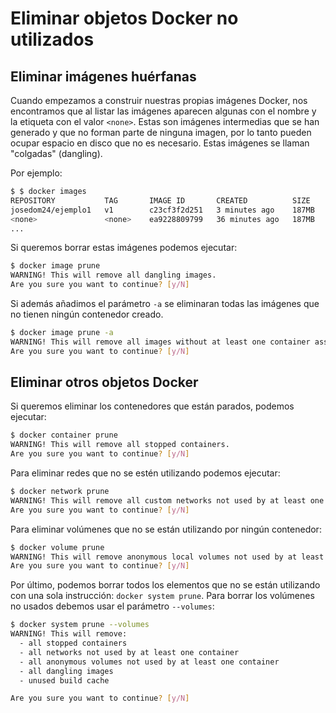 # Eliminar objetos Docker no utilizados

## Eliminar imágenes huérfanas

Cuando empezamos a construir nuestras propias imágenes Docker, nos encontramos que al listar las imágenes aparecen algunas con el nombre y la etiqueta con el valor `<none>`. Estas son imágenes intermedias que se han generado y que no forman parte de ninguna imagen, por lo tanto pueden ocupar espacio en disco que no es necesario. Estas imágenes se llaman "colgadas" (dangling).

Por ejemplo:

```bash
$ $ docker images
REPOSITORY           TAG       IMAGE ID       CREATED          SIZE
josedom24/ejemplo1   v1        c23cf3f2d251   3 minutes ago    187MB
<none>               <none>    ea9228809799   36 minutes ago   187MB
...
```
Si queremos borrar estas imágenes podemos ejecutar:

```bash
$ docker image prune
WARNING! This will remove all dangling images.
Are you sure you want to continue? [y/N]
```

Si además añadimos el parámetro `-a` se eliminaran todas las imágenes que no tienen ningún contenedor creado.

```bash
$ docker image prune -a
WARNING! This will remove all images without at least one container associated to them.
Are you sure you want to continue? [y/N] 
```

## Eliminar otros objetos Docker

Si queremos eliminar los contenedores que están parados, podemos ejecutar:

```bash
$ docker container prune
WARNING! This will remove all stopped containers.
Are you sure you want to continue? [y/N] 
```

Para eliminar redes que no se estén utilizando podemos ejecutar:

```bash
$ docker network prune
WARNING! This will remove all custom networks not used by at least one container.
Are you sure you want to continue? [y/N] 
```

Para eliminar volúmenes que no se están utilizando por ningún contenedor:

```bash
$ docker volume prune
WARNING! This will remove anonymous local volumes not used by at least one container.
Are you sure you want to continue? [y/N] 
```

Por último, podemos borrar todos los elementos que no se están utilizando con una sola instrucción: `docker system prune`. Para borrar los volúmenes no usados debemos usar el parámetro `--volumes`:

```bash
$ docker system prune --volumes
WARNING! This will remove:
  - all stopped containers
  - all networks not used by at least one container
  - all anonymous volumes not used by at least one container
  - all dangling images
  - unused build cache

Are you sure you want to continue? [y/N] 
```



